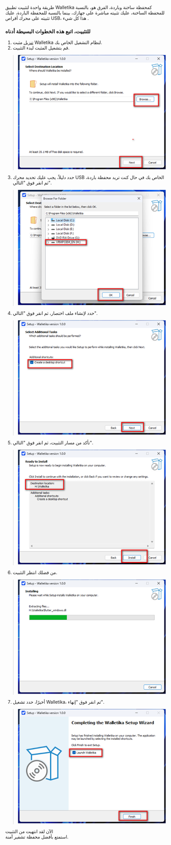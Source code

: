 طريقة واحدة لتثبيت تطبيق Walletika كمحفظة ساخنة وباردة، الفرق هو، بالنسبة للمحفظة الساخنة، عليك تثبيته مباشرة على جهازك، بينما بالنسبة للمحفظة الباردة، عليك تثبيته على محرك أقراص USB، هذا كل شيء .

### للتثبيت، اتبع هذه الخطوات البسيطة أدناه

1. [تنزيل](https://walletika.github.io/#/download) مثبت Walletika لنظام التشغيل الخاص بك.
2. قم بتشغيل المثبت لبدء التثبيت.
>![](https://raw.githubusercontent.com/Walletika/walletika-web-fetch/main/docs/how-to-install/images/1.png)
3. حدد دليلاً، يجب عليك تحديد محرك USB الخاص بك في حال كنت تريد محفظة باردة، ثم انقر فوق "التالي".
>![](https://raw.githubusercontent.com/Walletika/walletika-web-fetch/main/docs/how-to-install/images/2.png)
4. حدد لإنشاء ملف اختصار، ثم انقر فوق "التالي".
>![](https://raw.githubusercontent.com/Walletika/walletika-web-fetch/main/docs/how-to-install/images/3.png)
5. تأكد من مسار التثبيت، ثم انقر فوق "التالي".
>![](https://raw.githubusercontent.com/Walletika/walletika-web-fetch/main/docs/how-to-install/images/4.png)
6. من فضلك انتظر التثبيت.
>![](https://raw.githubusercontent.com/Walletika/walletika-web-fetch/main/docs/how-to-install/images/5.png)
7. أخيرًا، حدد تشغيل Walletika، ثم انقر فوق "إنهاء".
>![](https://raw.githubusercontent.com/Walletika/walletika-web-fetch/main/docs/how-to-install/images/6.png)

الآن لقد انتهيت من التثبيت \
استمتع بأفضل محفظة تشفير آمنة.